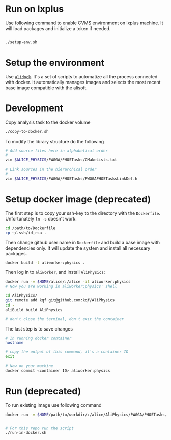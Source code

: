 # Run on lxplus

Use following command to enable CVMS environment on lxplus machine. It will load packages and initialize a token if needed.

```bash

./setup-env.sh
```


# Setup the environment
Use [`alidock`](https://github.com/dberzano/alidock). It's a set of scripts to automatize all the process connected with docker. It automatically manages images and selects the most recent base image compatible with the alisoft.

# Development
Copy analysis task to the docker volume
```bash
./copy-to-docker.sh
```

To modify the library structure do the following

```bash
# Add source files here in alphabetical order
#
vim $ALICE_PHYSICS/PWGGA/PHOSTasks/CMakeLists.txt

# Link sources in the hierarchical order
#
vim $ALICE_PHYSICS/PWGGA/PHOSTasks/PWGGAPHOSTasksLinkDef.h
```

# Setup docker image (deprecated)

The first step is to copy your ssh-key to the directory with the `Dockerfile`. Unfortunately `ln -s` doesn't work.
```bash
cd /path/to/Dockerfile
cp ~/.ssh/id_rsa .
```

Then change github user name in `Dockerfile` and build a base image with dependencies only. It will update the system and install all necessary packages.
```bash
docker build -t aliworker:physics .
```

Then log in to `aliworker`, and install `AliPhysics`:

```bash
docker run -v $HOME/alice/:/alice -it aliworker:physics
# Now you are working in aliworker:physics' shell

cd AliPhysics/
git remote add kqf git@github.com:kqf/AliPhysics
cd -
aliBuild build AliPhysics

# don't close the terminal, don't exit the container
```

The last step is to save changes
```bash
# In running docker container
hostname

# copy the output of this command, it's a container ID
exit

# Now on your machine
docker commit <container ID> aliworker:physics
```

# Run (deprecated)
To run existing image use following command

```bash
docker run -v $HOME/path/to/workdir/:/alice/AliPhysics/PWGGA/PHOSTasks/workdir -it aliworker:physics


# For this repo run the script
./run-in-docker.sh
```

